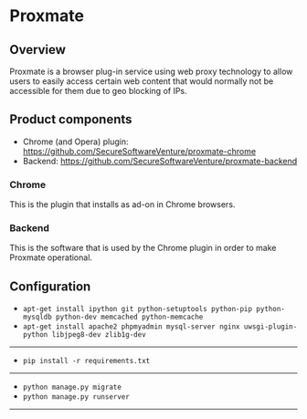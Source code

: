 # Proxmate

## Overview

Proxmate is a browser plug-in service using web proxy technology to allow users to easily access certain web content that would normally not be accessible for them due to geo blocking of IPs.


## Product components

* Chrome (and Opera) plugin: https://github.com/SecureSoftwareVenture/proxmate-chrome
* Backend: https://github.com/SecureSoftwareVenture/proxmate-backend

### Chrome

This is the plugin that installs as ad-on in Chrome browsers.

### Backend

This is the software that is used by the Chrome plugin in order to make Proxmate operational.


## Configuration

- `apt-get install ipython git python-setuptools python-pip python-mysqldb python-dev memcached python-memcache`
- `apt-get install apache2 phpmyadmin mysql-server nginx uwsgi-plugin-python libjpeg8-dev zlib1g-dev`

___

- `pip install -r requirements.txt`

___

- `python manage.py migrate`
- `python manage.py runserver`

___
